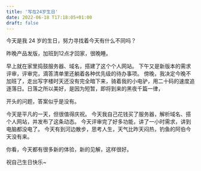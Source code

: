 ```yaml
---
title: '写在24岁生日'
date: 2022-06-18 T17:18:05+01:00
draft: false
---
```


今天是我 24 岁的生日，努力寻找着今天有什么不同吗？

昨晚产品发版，加班到12点才回家，很晚睡。

早上就在家里捣鼓服务器、域名，搭建了这个个人网站。
下午又是新版本的需求评审，评审完，滴答清单里还躺着各种优先级的待办事项。
傍晚，我决定今晚不加班了，走出写字楼时天还没有完全暗下来，骑着我的小电驴，用二十码的速度追逐落日。日落之所以美好，是因为短暂，即将到来的黑夜千篇一律，

开头的问题，答案似乎是没有。

今天是平凡的一天，但很值得庆祝。
今天我自己花钱买了服务器，解析域名、搭个人网站，并发布了这条动态。
今天评审完了好多功能，讲了一小时需求，讲到电脑都没电了。
今天有到河边散步，思考人生，天气比昨天闷热，钓鱼的阿伯今天没有来。

你看，今天都有很多新的体验，新的见解，这样很好。

祝自己生日快乐~
